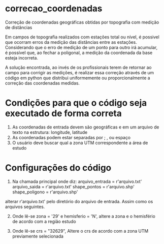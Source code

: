 # correcao_coordenadas
Correção de coordenadas geográficas obtidas por topografia com medição de distâncias

Em campos de topografia realizados com estações total ou nível, é possivel que ocorram erros da medição das distâncias entre as estações. Considerando que o erro de medição de um ponto para outro irá acumular, é possível que, ao fechar a poligonal, a medição da coordenada da base esteja incorreta.

A solução encontrada, ao invés de os profissionais terem de retornar ao campo para corrigir as medições, é realizar essa correção através de um código em python que distribui uniformemente ou proporcionalmente a correção das coordenadas medidas.

# Condições para que o código seja executado de forma correta
1. As coordenadas de entrada devem são geográficas e em um arquivo de texto na estrutura: longitude, latitude
2. As coordenadas podem estar separadas por ; , ou espaço
3. O usuário deve buscar qual a zona UTM correspondente a área de estudo

# Configurações do código
1. Na chamada principal onde diz:
arquivo_entrada = r'arquivo.txt'
arquivo_saida = r'arquivo.txt'
shape_pontos = r'arquivo.shp'
shape_poligono = r'arquivo.shp'

alterar r'arquivo.txt' pelo diretório do arquivo de entrada. Assim como os arquivos seguintes.

2. Onde lê-se zona = '29' e hemisferio = 'N', altere a zona e o hemisfério de acordo com a região estudo
    
3. Onde lê-se crs = "32629", Altere o crs de acordo com a zona UTM previamente selecionada
